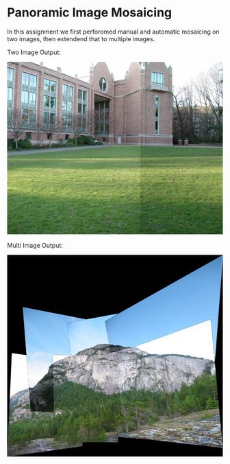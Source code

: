 # Panoramic Image Mosaicing

In this assignment we first perforomed manual and automatic mosaicing on two images, then extendend that to multiple images.

Two Image Output:

![Two Image output](https://github.com/zzharsh/CS763-Assignments/blob/main/Ass-5/results/auto_cropped_norm_1_auto-ransac.jpg?raw=true)

Multi Image Output:

![Multi Image output](https://github.com/zzharsh/CS763-Assignments/blob/main/Ass-5/results/general_norm_0_auto-ransac.jpg?raw=true)


